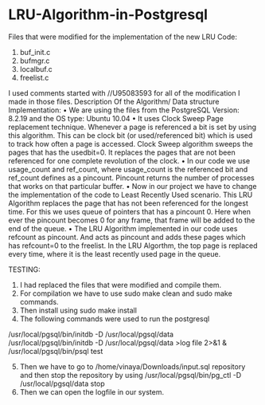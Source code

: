 # LRU-Algorithm-in-Postgresql
Files that were modified for the implementation of the new LRU Code:
1.	buf_init.c
2.	bufmgr.c
3.	localbuf.c
4.	freelist.c

I used comments started with    //U95083593   for all of the modification I made in those files.
Description Of the Algorithm/ Data structure Implementation:
•	We are using the files from the PostgreSQL Version: 8.2.19 and the OS type: Ubuntu 10.04
•	It uses Clock Sweep Page replacement technique. Whenever a page is referenced a bit is set by using this algorithm. This can be clock bit (or used/referenced bit) which is used to track how often a page is accessed. Clock Sweep algorithm sweeps the pages that has the usedbit=0. It replaces the pages that are not been referenced for one complete revolution of the clock.
•	In our code we use usage_count and ref_count, where usage_count is the referenced bit and ref_count defines as a pincount. Pincount returns the number of processes that works on that particular buffer.
•	Now in our project we have to change the implementation of the code to Least Recently Used scenario. This LRU Algorithm replaces the page that has not been referenced for the longest time. For this we uses queue of pointers that has a pincount 0. Here when ever the pincount becomes 0 for any frame, that frame will be added to the end of the queue. 
•	The LRU Algorithm implemented in our code uses refcount as pincount. And acts as pincount and adds these pages which has refcount=0 to the freelist. In the LRU Algorthm, the top page is replaced every time, where it is the least recently used page in the queue.


TESTING:

1. I had replaced the files that were modified and compile them.
2. For compilation we have to use sudo make clean and sudo make commands.
3. Then install using sudo make install
4. The following commands were used to run the postgresql

  /usr/local/pgsql/bin/initdb -D /usr/local/pgsql/data
  /usr/local/pgsql/bin/initdb -D /usr/local/pgsql/data >log file 2>&1 &
  /usr/local/pgsql/bin/psql test
  
5. Then we have to go to /home/vinaya/Downloads/input.sql repository and then stop the repository by using 
 /usr/local/pgsql/bin/pg_ctl -D /usr/local/pgsql/data stop
6. Then we can open the logfile in our system.
